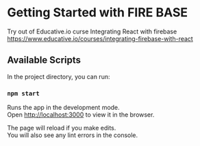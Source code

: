 # Getting Started with FIRE BASE

Try out of Educative.io curse Integrating React with firebase
https://www.educative.io/courses/integrating-firebase-with-react

## Available Scripts

In the project directory, you can run:

### `npm start`

Runs the app in the development mode.\
Open [http://localhost:3000](http://localhost:3000) to view it in the browser.

The page will reload if you make edits.\
You will also see any lint errors in the console.


